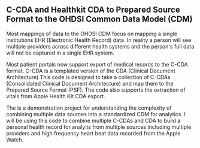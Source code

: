 ## C-CDA and Healthkit CDA to Prepared Source Format to the OHDSI Common Data Model (CDM)

Most mappings of data to the OHDSI CDM focus on mapping a single institutions 
EHR (Electronic Health Record) data. In reality a person will see multiple providers across different health systems and the person's full data will not be captured in a single EHR system.

Most patient portals now support export of medical records to the C-CDA format. 
C-CDA is a templated version of the CDA (Clinical Document Architecture)
This code is designed to take a collection of C-CDAs (Consolidated Clinical 
Document Architecture) and map them to the Prepared Source Format (PSF). The code
also supports the extraction of vitals from Apple Health Kit CDA export.

The is a demonstration project for understanding the complexity of combining multiple 
data sources into a standardized CDM for analytics. I will be using this code to combine multiple C-CDAs and CDA to build a personal health record for analyits from multiple sources including multiple providers and high frequency heart beat data recorded from the Apple Watch.
